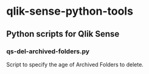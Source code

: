 # qlik-sense-python-tools
## Python scripts for Qlik Sense

### qs-del-archived-folders.py
Script to specify the age of Archived Folders to delete.
